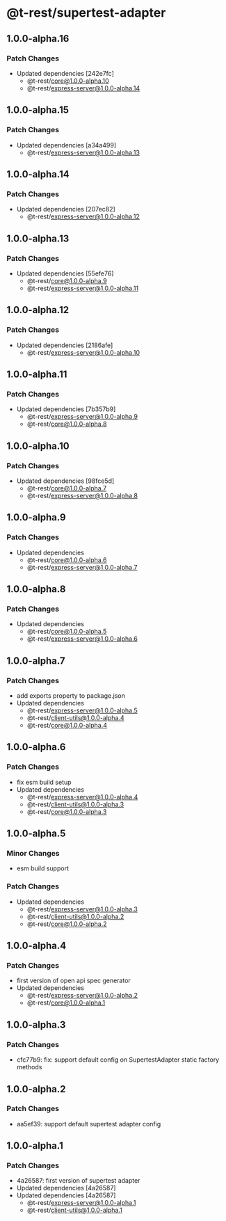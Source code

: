 # @t-rest/supertest-adapter

## 1.0.0-alpha.16

### Patch Changes

- Updated dependencies [242e7fc]
  - @t-rest/core@1.0.0-alpha.10
  - @t-rest/express-server@1.0.0-alpha.14

## 1.0.0-alpha.15

### Patch Changes

- Updated dependencies [a34a499]
  - @t-rest/express-server@1.0.0-alpha.13

## 1.0.0-alpha.14

### Patch Changes

- Updated dependencies [207ec82]
  - @t-rest/express-server@1.0.0-alpha.12

## 1.0.0-alpha.13

### Patch Changes

- Updated dependencies [55efe76]
  - @t-rest/core@1.0.0-alpha.9
  - @t-rest/express-server@1.0.0-alpha.11

## 1.0.0-alpha.12

### Patch Changes

- Updated dependencies [2186afe]
  - @t-rest/express-server@1.0.0-alpha.10

## 1.0.0-alpha.11

### Patch Changes

- Updated dependencies [7b357b9]
  - @t-rest/express-server@1.0.0-alpha.9
  - @t-rest/core@1.0.0-alpha.8

## 1.0.0-alpha.10

### Patch Changes

- Updated dependencies [98fce5d]
  - @t-rest/core@1.0.0-alpha.7
  - @t-rest/express-server@1.0.0-alpha.8

## 1.0.0-alpha.9

### Patch Changes

- Updated dependencies
  - @t-rest/core@1.0.0-alpha.6
  - @t-rest/express-server@1.0.0-alpha.7

## 1.0.0-alpha.8

### Patch Changes

- Updated dependencies
  - @t-rest/core@1.0.0-alpha.5
  - @t-rest/express-server@1.0.0-alpha.6

## 1.0.0-alpha.7

### Patch Changes

- add exports property to package.json
- Updated dependencies
  - @t-rest/express-server@1.0.0-alpha.5
  - @t-rest/client-utils@1.0.0-alpha.4
  - @t-rest/core@1.0.0-alpha.4

## 1.0.0-alpha.6

### Patch Changes

- fix esm build setup
- Updated dependencies
  - @t-rest/express-server@1.0.0-alpha.4
  - @t-rest/client-utils@1.0.0-alpha.3
  - @t-rest/core@1.0.0-alpha.3

## 1.0.0-alpha.5

### Minor Changes

- esm build support

### Patch Changes

- Updated dependencies
  - @t-rest/express-server@1.0.0-alpha.3
  - @t-rest/client-utils@1.0.0-alpha.2
  - @t-rest/core@1.0.0-alpha.2

## 1.0.0-alpha.4

### Patch Changes

- first version of open api spec generator
- Updated dependencies
  - @t-rest/express-server@1.0.0-alpha.2
  - @t-rest/core@1.0.0-alpha.1

## 1.0.0-alpha.3

### Patch Changes

- cfc77b9: fix: support default config on SupertestAdapter static factory methods

## 1.0.0-alpha.2

### Patch Changes

- aa5ef39: support default supertest adapter config

## 1.0.0-alpha.1

### Patch Changes

- 4a26587: first version of supertest adapter
- Updated dependencies [4a26587]
- Updated dependencies [4a26587]
  - @t-rest/express-server@1.0.0-alpha.1
  - @t-rest/client-utils@1.0.0-alpha.1
